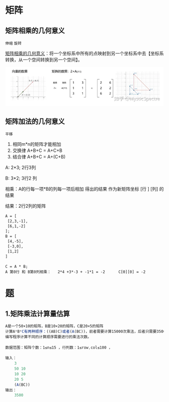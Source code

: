 # 矩阵

## 矩阵相乘的几何意义

`伸缩` `旋转`

[矩阵相乘的几何意义](https://zhuanlan.zhihu.com/p/133631891)：将一个坐标系中所有的点映射到另一个坐标系中去【坐标系转换，从一个空间转换到另一个空间】。

![乘](乘.webp)

## 矩阵加法的几何意义

`平移`

1. 相同m*n的矩阵才能相加
2. 交换律  A+B+C = A+C+B
3. 结合律   A+B+C = A+(C+B)





A: 2*3;   2行3列

B: 3*2;   3行2 列

相乘：A的行每一项*B的列每一项后相加 得出的结果 作为新矩阵坐标 [行 ] [列] 的结果

结果：2行2列的矩阵

```
A = [
 [2,3,-1],
 [6,1,-2]
];
B = [
 [4,-5],
 [-3,0],
 [1,2]
]

C = A * B;
A 第0行 和 B第0列相乘：   2*4 +3*-3 + -1*1 = -2      C[0][0] = -2
```

# 题

## 1.矩阵乘法计算量估算

```typescript
A是一个50×10的矩阵，B是10×20的矩阵，C是20×5的矩阵
计算A*B*C有两种顺序：((AB)C)或者(A(BC))，前者需要计算15000次乘法，后者只需要3500次。
编写程序计算不同的计算顺序需要进行的乘法次数。

数据范围：矩阵个数：1≤n≤15 ，行列数：1≤row,col≤100 ，

输入：
    3
    50 10
    10 20
    20 5
    (A(BC))
输出：
	3500

```

